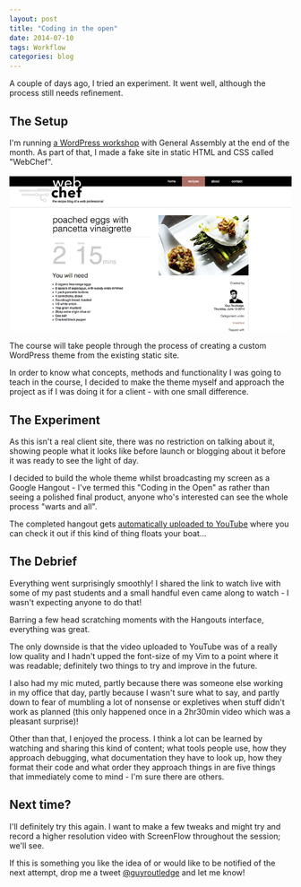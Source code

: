 ```yaml
---
layout: post
title: "Coding in the open"
date: 2014-07-10
tags: Workflow
categories: blog
---
```


A couple of days ago, I tried an experiment. It went well, although the
process still needs refinement.

## The Setup

I'm running [a WordPress
workshop](https://generalassemb.ly/education/wordpress-bootcamp-build-a-website-with-wordpress/london/6308)
with General Assembly at the end of the month. As part of that, I made
a fake site in static HTML and CSS called "WebChef". 

![Screenshot of WebChef](/images/webchef.png)

The course will take people through the process of creating a custom
WordPress theme from the existing static site.

In order to know what concepts, methods and functionality I was going to
teach in the course, I decided to make the theme myself and approach
the project as if I was doing it for a client - with one small
difference.

## The Experiment

As this isn't a real client site, there was no restriction on talking
about it, showing people what it looks like before launch or blogging
about it before it was ready to see the light of day. 

I decided to build the whole theme whilst broadcasting my screen as
a Google Hangout - I've termed this "Coding in the Open" as rather than
seeing a polished final product, anyone who's interested can see the
whole process "warts and all".

The completed hangout gets [automatically uploaded to
YouTube](http://https://www.youtube.com/watch?v=gzFNjaeIy5Q) where you
can check it out if this kind of thing floats your boat...

## The Debrief

Everything went surprisingly smoothly! I shared the link to watch live
with some of my past students and a small handful even came along to
watch - I wasn't expecting anyone to do that!

Barring a few head scratching moments with the Hangouts interface,
everything was great. 

The only downside is that the video uploaded to YouTube was of a really
low quality and I hadn't upped the font-size of my Vim to a point where
it was readable; definitely two things to try and improve in the future. 

I also had my mic muted, partly because there was someone else working
in my office that day, partly because I wasn't sure what to say, and
partly down to fear of mumbling a lot of nonsense or expletives when
stuff didn't work as planned (this only happened once in a 2hr30min
video which was a pleasant surprise)!

Other than that, I enjoyed the process. I think a lot can be learned by
watching and sharing this kind of content; what tools people use, how
they approach debugging, what documentation they have to look up, how
they format their code and what order they approach things in are five
things that immediately come to mind - I'm sure there are others. 

## Next time?

I'll definitely try this again. I want to make a few tweaks and might
try and record a higher resolution video with ScreenFlow throughout the
session; we'll see. 

If this is something you like the idea of or would
like to be notified of the next attempt, drop me a tweet
[@guyroutledge](http://www.twitter.com/guyroutledge) and let me know!
